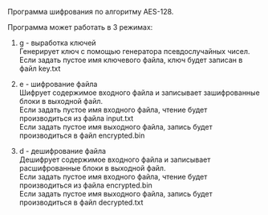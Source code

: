 Программа шифрования по алгоритму AES-128.  
  
Программа может работать в 3 режимах:  
  
1. g - выработка ключей  
Генерирует ключ с помощью генератора псевдослучайных чисел.  
Если задать пустое имя ключевого файла, ключ будет записан в файл key.txt  
  
2. e - шифрование файла  
Шифрует содержимое входного файла и записывает зашифрованные блоки в выходной файл.  
Если задать пустое имя входного файла, чтение будет производиться из файла input.txt  
Если задать пустое имя выходного файла, запись будет производиться в файл encrypted.bin  
  
3. d - дешифрование файла  
Дешифрует содержимое входного файла и записывает расшифрованные блоки в выходной файл.  
Если задать пустое имя входного файла, чтение будет производиться из файла encrypted.bin  
Если задать пустое имя выходного файла, запись будет производиться в файл decrypted.txt  
